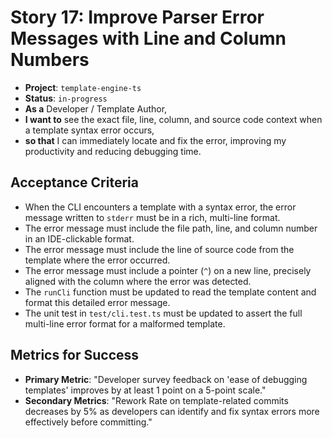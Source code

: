 # Story 17: Improve Parser Error Messages with Line and Column Numbers

- **Project**: `template-engine-ts`
- **Status**: `in-progress`
- **As a** Developer / Template Author,
- **I want to** see the exact file, line, column, and source code context when a template syntax error occurs,
- **so that** I can immediately locate and fix the error, improving my productivity and reducing debugging time.

## Acceptance Criteria

- When the CLI encounters a template with a syntax error, the error message written to `stderr` must be in a rich, multi-line format.
- The error message must include the file path, line, and column number in an IDE-clickable format.
- The error message must include the line of source code from the template where the error occurred.
- The error message must include a pointer (`^`) on a new line, precisely aligned with the column where the error was detected.
- The `runCli` function must be updated to read the template content and format this detailed error message.
- The unit test in `test/cli.test.ts` must be updated to assert the full multi-line error format for a malformed template.

## Metrics for Success

- **Primary Metric**: "Developer survey feedback on 'ease of debugging templates' improves by at least 1 point on a 5-point scale."
- **Secondary Metrics**: "Rework Rate on template-related commits decreases by 5% as developers can identify and fix syntax errors more effectively before committing."
